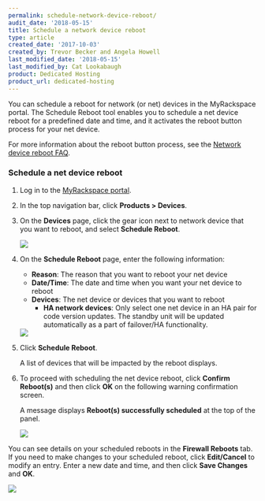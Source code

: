 ```yaml
---
permalink: schedule-network-device-reboot/
audit_date: '2018-05-15'
title: Schedule a network device reboot
type: article
created_date: '2017-10-03'
created_by: Trevor Becker and Angela Howell
last_modified_date: '2018-05-15'
last_modified_by: Cat Lookabaugh
product: Dedicated Hosting
product_url: dedicated-hosting
---
```


You can schedule a reboot for network (or net) devices in the MyRackspace
portal. The Schedule Reboot tool enables you to schedule a net device reboot
for a predefined date and time, and it activates the reboot button process for
your net device.

For more information about the reboot button process, see the [Network device reboot FAQ](https://support.rackspace.com/how-to/network-device-reboot-faq/).

### Schedule a net device reboot

1. Log in to the [MyRackspace portal](https://my.rackspace.com/).

2. In the top navigation bar, click **Products > Devices**.

3. On the **Devices** page, click the gear icon next to network device that you
   want to reboot, and select **Schedule Reboot**.

   <img src="{% asset_path dedicated-hosting/schedule-net-device-reboot/schedule-reboot.png %}" />

4. On the **Schedule Reboot** page, enter the following information:

   - **Reason**: The reason that you want to reboot your net device
   - **Date/Time**: The date and time when you want your net device to reboot
   - **Devices**: The net device or devices that you want to reboot
      - **HA network devices**: Only select one net device in an HA pair for code version updates. The standby unit will be updated automatically as a part of failover/HA functionality.

   <img src="{% asset_path dedicated-hosting/schedule-net-device-reboot/enter-reboot-info-rev.png %}" />

5. Click **Schedule Reboot**.

   A list of devices that will be impacted by the reboot displays.

6. To proceed with scheduling the net device reboot, click **Confirm Reboot(s)**
   and then click **OK** on the following warning confirmation screen.

   A message displays **Reboot(s) successfully scheduled** at the top of the panel.

   <img src="{% asset_path dedicated-hosting/schedule-net-device-reboot/notification-message.png %}" />

You can see details on your scheduled reboots in the **Firewall Reboots** tab.
If you need to make changes to your scheduled reboot, click **Edit/Cancel** to
modify an entry. Enter a new date and time, and then click **Save Changes** and
**OK**.

<img src="{% asset_path dedicated-hosting/schedule-net-device-reboot/edit-reboot.png %}" />
